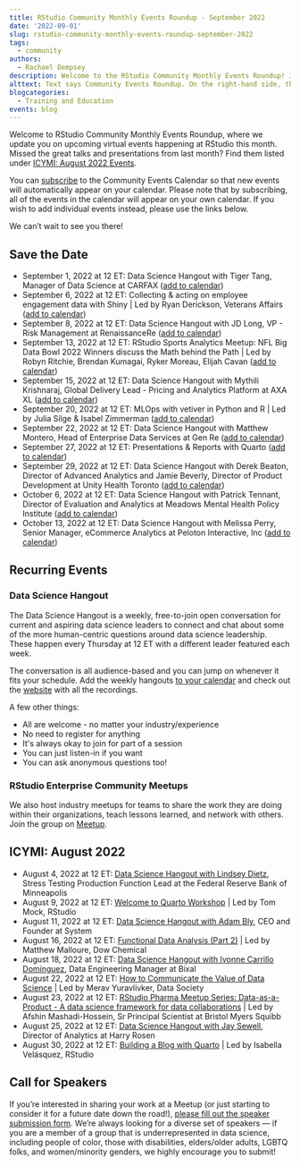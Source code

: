 ```yaml
---
title: RStudio Community Monthly Events Roundup - September 2022
date: '2022-09-01'
slug: rstudio-community-monthly-events-roundup-september-2022
tags:
  - community
authors:
  - Rachael Dempsey
description: Welcome to the RStudio Community Monthly Events Roundup! In this post, we update you on upcoming events happening at RStudio and share how to find the great presentations and talks from last month.
alttext: Text says Community Events Roundup. On the right-hand side, there are hexes embedded with images of laptops, hex stickers, and people. The RStudio logo is on the bottom left.
blogcategories:
  - Training and Education
events: blog
---
```


Welcome to RStudio Community Monthly Events Roundup, where we update you on upcoming virtual events happening at RStudio this month. Missed the great talks and presentations from last month? Find them listed under [ICYMI: August 2022 Events](#icymi-aug-2022-events).

You can <a href="https://www.addevent.com/calendar/wT379734" target = "_blank">subscribe</a> to the Community Events Calendar so that new events will automatically appear on your calendar. Please note that by subscribing, all of the events in the calendar will appear on your own calendar. If you wish to add individual events instead, please use the links below.

We can’t wait to see you there!

## Save the Date

* September 1, 2022 at 12 ET: Data Science Hangout with Tiger Tang, Manager of Data Science at CARFAX (<a href="https://www.addevent.com/event/Qv9211919" target = "_blank">add to calendar</a>)
* September 6, 2022 at 12 ET: Collecting & acting on employee engagement data with Shiny | Led by Ryan Derickson, Veterans Affairs (<a href="https://rstd.io/gov-meetup" target = "_blank">add to calendar</a>)
* September 8, 2022 at 12 ET: Data Science Hangout with JD Long, VP - Risk Management at RenaissanceRe (<a href="https://www.addevent.com/event/Qv9211919" target = "_blank">add to calendar</a>)
* September 13, 2022 at 12 ET: RStudio Sports Analytics Meetup: NFL Big Data Bowl 2022 Winners discuss the Math behind the Path | Led by Robyn Ritchie, Brendan Kumagai, Ryker Moreau, Elijah Cavan (<a href="https://rstd.io/sports-meetup" target = "_blank">add to calendar</a>)
* September 15, 2022 at 12 ET: Data Science Hangout with Mythili Krishnaraj, Global Delivery Lead - Pricing and Analytics Platform at AXA XL (<a href="https://www.addevent.com/event/Qv9211919" target = "_blank">add to calendar</a>)
* September 20, 2022 at 12 ET: MLOps with vetiver in Python and R | Led by Julia Silge & Isabel Zimmerman (<a href="https://rstd.io/vetiver-meetup" target = "_blank">add to calendar</a>)
* September 22, 2022 at 12 ET: Data Science Hangout with Matthew Montero, Head of Enterprise Data Services at Gen Re (<a href="https://www.addevent.com/event/Qv9211919" target = "_blank">add to calendar</a>)
* September 27, 2022 at 12 ET: Presentations & Reports with Quarto (<a href="https://evt.to/agihusasw" target = "_blank">add to calendar</a>)
* September 29, 2022 at 12 ET: Data Science Hangout with Derek Beaton, Director of Advanced Analytics and Jamie Beverly, Director of Product Development at Unity Health Toronto (<a href="https://www.addevent.com/event/Qv9211919" target = "_blank">add to calendar</a>)
* October 6, 2022 at 12 ET: Data Science Hangout with Patrick Tennant, Director of Evaluation and Analytics at Meadows Mental Health Policy Institute (<a href="https://www.addevent.com/event/Qv9211919" target = "_blank">add to calendar</a>)
* October 13, 2022 at 12 ET: Data Science Hangout with Melissa Perry, Senior Manager, eCommerce Analytics at Peloton Interactive, Inc (<a href="https://www.addevent.com/event/Qv9211919" target = "_blank">add to calendar</a>)

## Recurring Events

### Data Science Hangout

The Data Science Hangout is a weekly, free-to-join open conversation for current and aspiring data science leaders to connect and chat about some of the more human-centric questions around data science leadership. These happen every Thursday at 12 ET with a different leader featured each week.

The conversation is all audience-based and you can jump on whenever it fits your schedule. Add the weekly hangouts <a href="https://www.addevent.com/event/Qv9211919" target = "_blank">to your calendar</a> and check out the <a href="https://www.rstudio.com/data-science-hangout/" target = "_blank">website</a> with all the recordings.

A few other things:

* All are welcome - no matter your industry/experience
* No need to register for anything
* It's always okay to join for part of a session
* You can just listen-in if you want
* You can ask anonymous questions too!

### RStudio Enterprise Community Meetups

We also host industry meetups for teams to share the work they are doing within their organizations, teach lessons learned, and network with others. Join the group on <a href="https://www.meetup.com/RStudio-Enterprise-Community-Meetup/" target = "_blank">Meetup</a>. 


## <a name="icymi-aug-2022-events"></a>ICYMI: August 2022 

* August 4, 2022 at 12 ET: <a href="https://youtu.be/7NHe32HvhB0" target = "_blank">Data Science Hangout with Lindsey Dietz</a>, Stress Testing Production Function Lead at the Federal Reserve Bank of Minneapolis
* August 9, 2022 at 12 ET: <a href="https://youtu.be/yvi5uXQMvu4" target = "_blank">Welcome to Quarto Workshop</a> | Led by Tom Mock, RStudio
* August 11, 2022 at 12 ET: <a href="https://youtu.be/Hh12BUAPnEM" target = "_blank">Data Science Hangout with Adam Bly</a>, CEO and Founder at System
* August 16, 2022 at 12 ET: <a href="https://youtu.be/bcY1PyeJXx4" target = "_blank">Functional Data Analysis (Part 2)</a> | Led by Matthew Malloure, Dow Chemical
* August 18, 2022 at 12 ET: <a href="https://youtu.be/LEZ1XVr-qd4" target = "_blank">Data Science Hangout with Ivonne Carrillo Domínguez</a>, Data Engineering Manager at Bixal
* August 22, 2022 at 12 ET: <a href="https://www.youtube.com/playlist?list=PL9HYL-VRX0oRKK9ByULWulAOO5jN70eXv" target = "_blank">How to Communicate the Value of Data Science</a> | Led by Merav Yuravlivker, Data Society
* August 23, 2022 at 12 ET: <a href="https://youtu.be/pbNhZ-FgjE8" target = "_blank">RStudio Pharma Meetup Series: Data-as-a-Product - A data science framework for data collaborations</a> | Led by Afshin Mashadi-Hossein, Sr Principal Scientist at Bristol Myers Squibb
* August 25, 2022 at 12 ET: <a href="https://www.youtube.com/playlist?list=PL9HYL-VRX0oTu3bUoyYknD-vpR7Uq6bsR" target = "_blank"> Data Science Hangout with Jay Sewell</a>, Director of Analytics at Harry Rosen
* August 30, 2022 at 12 ET: <a href="https://youtu.be/CVcvXfRyfE0" target = "_blank">Building a Blog with Quarto</a> | Led by Isabella Velásquez, RStudio


## Call for Speakers

If you’re interested in sharing your work at a Meetup (or just starting to consider it for a future date down the road!), <a href="https://forms.gle/EtXMpSoTfhpGopiS8" target = "_blank">please fill out the speaker submission form</a>. We’re always looking for a diverse set of speakers — if you are a member of a group that is underrepresented in data science, including people of color, those with disabilities, elders/older adults, LGBTQ folks, and women/minority genders, we highly encourage you to submit!
